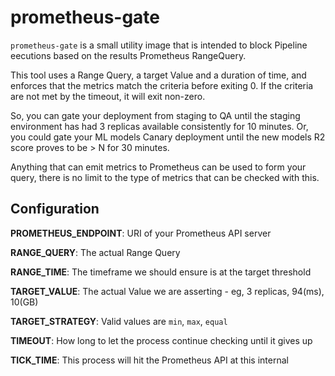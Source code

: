 # prometheus-gate

`prometheus-gate` is a small utility image that is intended to block Pipeline eecutions based on the results Prometheus RangeQuery.

 This tool uses a Range Query, a target Value and a duration of time, and enforces that the metrics match the criteria before exiting 0. If the criteria are not met by the timeout, it will exit non-zero.

So, you can gate your deployment from staging to QA until the staging environment has had 3 replicas available consistently for 10 minutes. Or, you could gate your ML models Canary deployment until the new models R2 score proves to be > N for 30 minutes.

Anything that can emit metrics to Prometheus can be used to form your query, there is no limit to the type of metrics that can be checked with this.

## Configuration

**PROMETHEUS_ENDPOINT**: URI of your Prometheus API server

**RANGE_QUERY**: The actual Range Query

**RANGE_TIME**: The timeframe we should ensure is at the target threshold

**TARGET_VALUE**: The actual Value we are asserting - eg, 3 replicas, 94(ms), 10(GB)

**TARGET_STRATEGY**: Valid values are `min`, `max`, `equal`

**TIMEOUT**: How long to let the process continue checking until it gives up

**TICK_TIME**: This process will hit the Prometheus API at this internal
